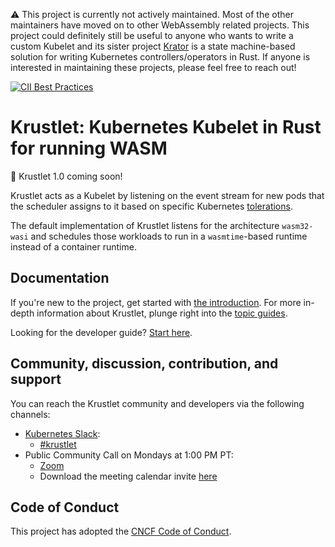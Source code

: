 ⚠️ This project is currently not actively maintained. Most of the other maintainers have moved on to other WebAssembly related projects. This project could definitely still be useful to anyone who wants to write a custom Kubelet and its sister project [Krator](https://github.com/krustlet/krator) is a state machine-based solution for writing Kubernetes controllers/operators in Rust. If anyone is interested in maintaining these projects, please feel free to reach out!


[![CII Best
Practices](https://bestpractices.coreinfrastructure.org/projects/5292/badge)](https://bestpractices.coreinfrastructure.org/projects/5292)

# Krustlet: Kubernetes Kubelet in Rust for running WASM

:postal_horn: Krustlet 1.0 coming soon!

Krustlet acts as a Kubelet by listening on the event stream for new pods that
the scheduler assigns to it based on specific Kubernetes
[tolerations](https://kubernetes.io/docs/concepts/configuration/taint-and-toleration/).

The default implementation of Krustlet listens for the architecture
`wasm32-wasi` and schedules those workloads to run in a `wasmtime`-based runtime
instead of a container runtime.

## Documentation

If you're new to the project, get started with [the
introduction](https://docs.krustlet.dev/intro). For more in-depth information about
Krustlet, plunge right into the [topic guides](https://docs.krustlet.dev/topics).

Looking for the developer guide? [Start here](https://docs.krustlet.dev/community/developers).

## Community, discussion, contribution, and support

You can reach the Krustlet community and developers via the following channels:

- [Kubernetes Slack](https://kubernetes.slack.com):
  - [#krustlet](https://kubernetes.slack.com/messages/krustlet)
- Public Community Call on Mondays at 1:00 PM PT:
  - [Zoom](https://us04web.zoom.us/j/71695031152?pwd=T0g1d0JDZVdiMHpNNVF1blhxVC9qUT09)
  - Download the meeting calendar invite
    [here](./community_meeting.ics)

## Code of Conduct

This project has adopted the [CNCF Code of
Conduct](https://github.com/cncf/foundation/blob/master/code-of-conduct.md).
